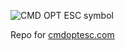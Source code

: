 ![CMD OPT ESC symbol](http://cmdoptesc.com/images/cmdoptesc-symbol.png)

Repo for [cmdoptesc.com](http://cmdoptesc.com)
